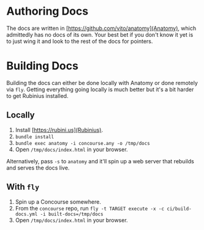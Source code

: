 # Authoring Docs

The docs are written in [https://github.com/vito/anatomy](Anatomy), which
admittedly has no docs of its own. Your best bet if you don't know it yet is to
just wing it and look to the rest of the docs for pointers.

# Building Docs

Building the docs can either be done locally with Anatomy or done remotely via
`fly`. Getting everything going locally is much better but it's a bit harder to
get Rubinius installed.

## Locally

1. Install [https://rubini.us](Rubinius).
1. `bundle install`
1. `bundle exec anatomy -i concourse.any -o /tmp/docs`
1. Open `/tmp/docs/index.html` in your browser.

Alternatively, pass `-s` to `anatomy` and it'll spin up a web server that
rebuilds and serves the docs live.

## With `fly`

1. Spin up a Concourse somewhere.
1. From the `concourse` repo, run `fly -t TARGET execute -x -c ci/build-docs.yml -i built-docs=/tmp/docs`
1. Open `/tmp/docs/index.html` in your browser.

